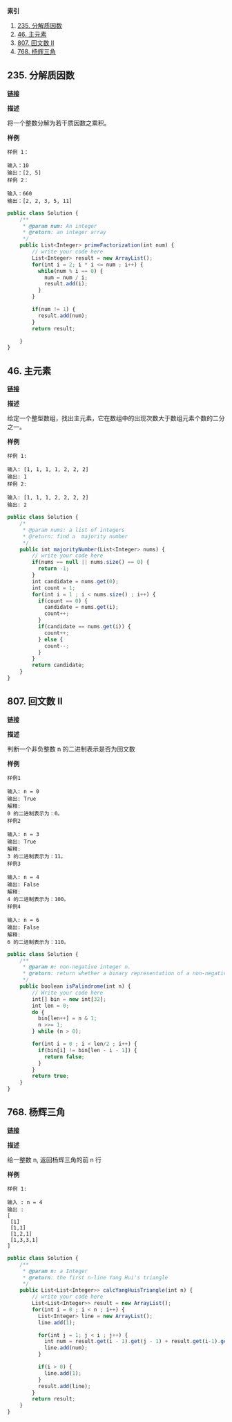 **索引**

1. <a href="#235">235. 分解质因数</a>
2. <a href="#46">46. 主元素</a>
3. <a href="#807">807. 回文数 II</a>
4. <a href="#768">768. 杨辉三角</a>

## <a name="235">235. 分解质因数

**[链接](https://www.lintcode.com/problem/235/)**

**描述**

将一个整数分解为若干质因数之乘积。

**样例**

```
样例 1：

输入：10
输出：[2, 5]
样例 2：

输入：660
输出：[2, 2, 3, 5, 11]
```

```javascript
public class Solution {
    /**
     * @param num: An integer
     * @return: an integer array
     */
    public List<Integer> primeFactorization(int num) {
        // write your code here
        List<Integer> result = new ArrayList();
        for(int i = 2; i * i <= num ; i++) {
          while(num % i == 0) {
            num = num / i;
            result.add(i);
          }
        }

        if(num != 1) {
          result.add(num);
        }
        return result;

    }
}
```

## <a name="46">46. 主元素

**[链接](https://www.lintcode.com/problem/46)**

**描述**

给定一个整型数组，找出主元素，它在数组中的出现次数大于数组元素个数的二分之一。

**样例**

```
样例 1:

输入: [1, 1, 1, 1, 2, 2, 2]
输出: 1
样例 2:

输入: [1, 1, 1, 2, 2, 2, 2]
输出: 2
```

```javascript
public class Solution {
    /*
     * @param nums: a list of integers
     * @return: find a  majority number
     */
    public int majorityNumber(List<Integer> nums) {
        // write your code here
        if(nums == null || nums.size() == 0) {
          return -1;
        }
        int candidate = nums.get(0);
        int count = 1;
        for(int i = 1 ; i < nums.size() ; i++) {
          if(count == 0) {
            candidate = nums.get(i);
            count++;
          }
          if(candidate == nums.get(i)) {
            count++;
          } else {
            count--;
          }
        }
        return candidate;
    }
}
```

## <a name="807">807. 回文数 II

**[链接](https://www.lintcode.com/problem/807)**

**描述**

判断一个非负整数 n 的二进制表示是否为回文数

**样例**

```
样例1

输入: n = 0
输出: True
解释:
0 的二进制表示为：0。
样例2

输入: n = 3
输出: True
解释:
3 的二进制表示为：11。
样例3

输入: n = 4
输出: False
解释:
4 的二进制表示为：100。
样例4

输入: n = 6
输出: False
解释:
6 的二进制表示为：110。
```

```javascript
public class Solution {
    /**
     * @param n: non-negative integer n.
     * @return: return whether a binary representation of a non-negative integer n is a palindrome.
     */
    public boolean isPalindrome(int n) {
        // Write your code here
        int[] bin = new int[32];
        int len = 0;
        do {
          bin[len++] = n & 1;
          n >>= 1;
        } while (n > 0);

        for(int i = 0 ; i < len/2 ; i++) {
          if(bin[i] != bin[len - i - 1]) {
            return false;
          }
        }
        return true;
    }
}
```

## <a name="768">768. 杨辉三角

**[链接](https://www.lintcode.com/problem/768)**

**描述**

给一整数 n, 返回杨辉三角的前 n 行

**样例**

```
样例 1:

输入 : n = 4
输出 :
[
 [1]
 [1,1]
 [1,2,1]
 [1,3,3,1]
]
```

```javascript
public class Solution {
    /**
     * @param n: a Integer
     * @return: the first n-line Yang Hui's triangle
     */
    public List<List<Integer>> calcYangHuisTriangle(int n) {
        // write your code here
        List<List<Integer>> result = new ArrayList();
        for(int i = 0 ; i < n ; i++) {
          List<Integer> line = new ArrayList();
          line.add(1);

          for(int j = 1; j < i ; j++) {
            int num = result.get(i - 1).get(j - 1) + result.get(i-1).get(j);
            line.add(num);
          }

          if(i > 0) {
            line.add(1);
          }
          result.add(line);
        }
        return result;
    }
}
```
